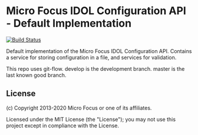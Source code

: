 # Micro Focus IDOL Configuration API - Default Implementation

[![Build Status](https://travis-ci.org/microfocus-idol/java-configuration-impl.svg?branch=master)](https://travis-ci.org/microfocus-idol/java-configuration-impl)

Default implementation of the Micro Focus IDOL Configuration API.  Contains a service for storing configuration in a file, and services for validation.

This repo uses git-flow. develop is the development branch. master is the last known good branch.

## License

(c) Copyright 2013-2020 Micro Focus or one of its affiliates.

Licensed under the MIT License (the "License"); you may not use this project except in compliance with the License.
